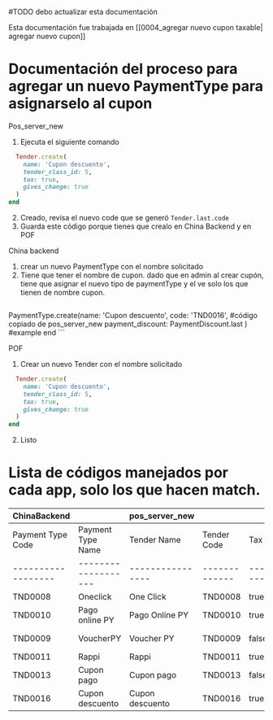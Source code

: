 #TODO debo actualizar esta documentación

Esta documentación fue trabajada en [[0004_agregar nuevo cupon taxable| agregar nuevo cupon]]

# Documentación del proceso para agregar un nuevo PaymentType para asignarselo al cupon

Pos_server_new
1. Ejecuta el siguiente comando
```ruby
  Tender.create(
	name: 'Cupon descuento', 
	tender_class_id: 5, 
	tax: true,
	gives_change: true
  )
end
```
2. Creado, revisa el nuevo code que se generó
	`Tender.last.code` 
3. Guarda este código porque tienes que crealo en China Backend y en POF

China backend
1. crear un nuevo PaymentType con el nombre solicitado
2. Tiene que tener el nombre de cupon. dado que en admin al crear cupón, tiene que asignar el nuevo tipo de paymentType y el ve solo los que tienen de nombre cupon.
	```ruby

PaymentType.create(name: 'Cupon descuento',
				   code: 'TND0016', #código copiado de pos_server_new
				   payment_discount: PaymentDiscount.last ) #example
end
	```

POF
1. Crear  un nuevo Tender con el nombre solicitado
```ruby
  Tender.create(
	name: 'Cupon descuento', 
	tender_class_id: 5, 
	tax: true,
	gives_change: true
  )
end
```
2.  Listo


# Lista de códigos manejados por cada app, solo los que hacen match.

| ChinaBackend     |                   | pos_server_new |             |      |              | POF |              |      |              |
|------------------|-------------------|----------------|-------------|------|--------------|-----|--------------|------|--------------|
| Payment Type Code| Payment Type Name | Tender Name    | Tender Code | Tax  | Gives Change | Name| Tender Code | Tax  | Gives Change |
|------------------|-------------------|----------------|-------------|------|--------------|-----|--------------|------|--------------|
| TND0008          | Oneclick          | One Click      | TND0008     | true | true         | One Click | TND0008 | true | true |
| TND0010          | Pago online PY    | Pago Online PY | TND0010     | true | true         | Pago Online PY | TND0010 | true | true |
| TND0009          | VoucherPY         | Voucher PY     | TND0009     | false| false        | Voucher PY | TND0009 | false | false |
| TND0011          | Rappi             | Rappi          | TND0011     | true | true         | Rappi | TND0011 | true | true |
| TND0013          | Cupon pago        | Cupon pago     | TND0013     | false| false        | Cupon pago | TND0013 | false | false |
| TND0016          | Cupon descuento   | Cupon descuento| TND0016     | true | true         | Cupon descuento | TND0016 | true | true |
